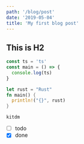 ```yaml
---
path: '/blog/post'
date: '2019-05-04'
title: 'My first blog post'
---
```


## This is H2

```ts
const ts = 'ts'
const main = () => {
  console.log(ts)
}
```

```rust
let rust = "Rust"
fn main() {
  println!("{}", rust)
}
```

`kitdm`

- [ ] todo
- [x] done
